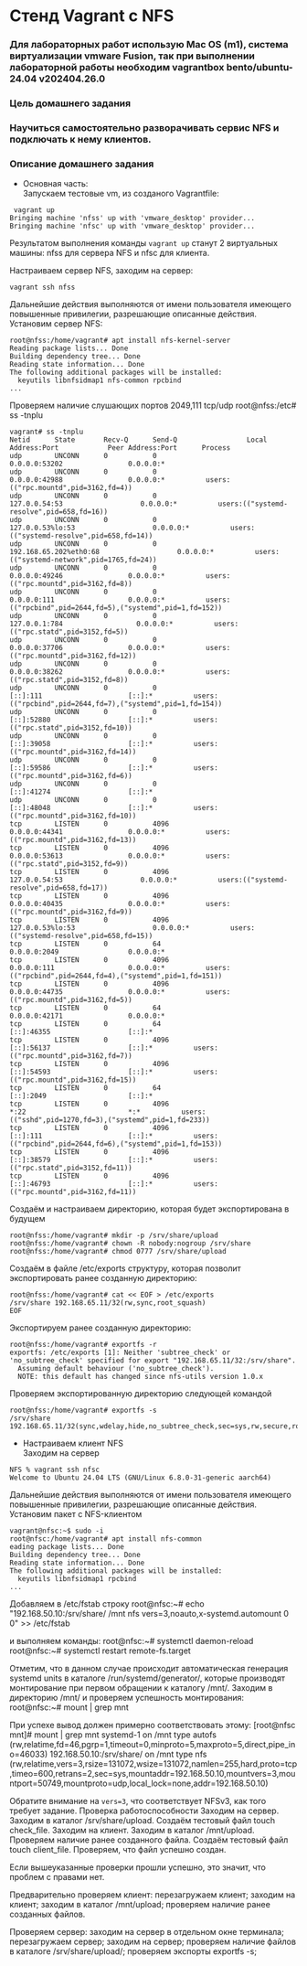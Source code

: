 # Стенд Vagrant с NFS 

### Для лабораторных работ использую Mac OS (m1), система виртуализации vmware Fusion, так при выполнении лабораторной работы необходим vagrantbox bento/ubuntu-24.04 v202404.26.0 

### Цель домашнего задания
### Научиться самостоятельно разворачивать сервис NFS и подключать к нему клиентов.
### Описание домашнего задания 
 - Основная часть: </br>
Запускаем тестовые vm, из созданого Vagrantfile:
```
 vagrant up                                  
Bringing machine 'nfss' up with 'vmware_desktop' provider...
Bringing machine 'nfsc' up with 'vmware_desktop' provider...
```

Результатом выполнения команды `vagrant up` станут 2 виртуальных машины: nfss для сервера NFS и nfsc для клиента. 

Настраиваем сервер NFS, заходим на сервер:
```
vagrant ssh nfss
```

Дальнейшие действия выполняются от имени пользователя имеющего повышенные привилегии, разрешающие описанные действия. </br>
Установим сервер NFS:
```
root@nfss:/home/vagrant# apt install nfs-kernel-server
Reading package lists... Done
Building dependency tree... Done
Reading state information... Done
The following additional packages will be installed:
  keyutils libnfsidmap1 nfs-common rpcbind
...
```

Проверяем наличие слушающих портов 2049,111 tcp/udp 
root@nfss:/etc# ss -tnplu 
```
vagrant# ss -tnplu
Netid      State       Recv-Q      Send-Q                 Local Address:Port            Peer Address:Port      Process                                                          
udp        UNCONN      0           0                            0.0.0.0:53202                0.0.0.0:*                                                                          
udp        UNCONN      0           0                            0.0.0.0:42988                0.0.0.0:*          users:(("rpc.mountd",pid=3162,fd=4))                            
udp        UNCONN      0           0                         127.0.0.54:53                   0.0.0.0:*          users:(("systemd-resolve",pid=658,fd=16))                       
udp        UNCONN      0           0                      127.0.0.53%lo:53                   0.0.0.0:*          users:(("systemd-resolve",pid=658,fd=14))                       
udp        UNCONN      0           0                192.168.65.202%eth0:68                   0.0.0.0:*          users:(("systemd-network",pid=1765,fd=24))                      
udp        UNCONN      0           0                            0.0.0.0:49246                0.0.0.0:*          users:(("rpc.mountd",pid=3162,fd=8))                            
udp        UNCONN      0           0                            0.0.0.0:111                  0.0.0.0:*          users:(("rpcbind",pid=2644,fd=5),("systemd",pid=1,fd=152))      
udp        UNCONN      0           0                          127.0.0.1:784                  0.0.0.0:*          users:(("rpc.statd",pid=3152,fd=5))                             
udp        UNCONN      0           0                            0.0.0.0:37706                0.0.0.0:*          users:(("rpc.mountd",pid=3162,fd=12))                           
udp        UNCONN      0           0                            0.0.0.0:38262                0.0.0.0:*          users:(("rpc.statd",pid=3152,fd=8))                             
udp        UNCONN      0           0                               [::]:111                     [::]:*          users:(("rpcbind",pid=2644,fd=7),("systemd",pid=1,fd=154))      
udp        UNCONN      0           0                               [::]:52880                   [::]:*          users:(("rpc.statd",pid=3152,fd=10))                            
udp        UNCONN      0           0                               [::]:39058                   [::]:*          users:(("rpc.mountd",pid=3162,fd=14))                           
udp        UNCONN      0           0                               [::]:59586                   [::]:*          users:(("rpc.mountd",pid=3162,fd=6))                            
udp        UNCONN      0           0                               [::]:41274                   [::]:*                                                                          
udp        UNCONN      0           0                               [::]:48048                   [::]:*          users:(("rpc.mountd",pid=3162,fd=10))                           
tcp        LISTEN      0           4096                         0.0.0.0:44341                0.0.0.0:*          users:(("rpc.mountd",pid=3162,fd=13))                           
tcp        LISTEN      0           4096                         0.0.0.0:53613                0.0.0.0:*          users:(("rpc.statd",pid=3152,fd=9))                             
tcp        LISTEN      0           4096                      127.0.0.54:53                   0.0.0.0:*          users:(("systemd-resolve",pid=658,fd=17))                       
tcp        LISTEN      0           4096                         0.0.0.0:40435                0.0.0.0:*          users:(("rpc.mountd",pid=3162,fd=9))                            
tcp        LISTEN      0           4096                   127.0.0.53%lo:53                   0.0.0.0:*          users:(("systemd-resolve",pid=658,fd=15))                       
tcp        LISTEN      0           64                           0.0.0.0:2049                 0.0.0.0:*                                                                          
tcp        LISTEN      0           4096                         0.0.0.0:111                  0.0.0.0:*          users:(("rpcbind",pid=2644,fd=4),("systemd",pid=1,fd=151))      
tcp        LISTEN      0           4096                         0.0.0.0:44735                0.0.0.0:*          users:(("rpc.mountd",pid=3162,fd=5))                            
tcp        LISTEN      0           64                           0.0.0.0:42171                0.0.0.0:*                                                                          
tcp        LISTEN      0           64                              [::]:46355                   [::]:*                                                                          
tcp        LISTEN      0           4096                            [::]:56137                   [::]:*          users:(("rpc.mountd",pid=3162,fd=7))                            
tcp        LISTEN      0           4096                            [::]:54593                   [::]:*          users:(("rpc.mountd",pid=3162,fd=15))                           
tcp        LISTEN      0           64                              [::]:2049                    [::]:*                                                                          
tcp        LISTEN      0           4096                               *:22                         *:*          users:(("sshd",pid=1270,fd=3),("systemd",pid=1,fd=233))         
tcp        LISTEN      0           4096                            [::]:111                     [::]:*          users:(("rpcbind",pid=2644,fd=6),("systemd",pid=1,fd=153))      
tcp        LISTEN      0           4096                            [::]:38579                   [::]:*          users:(("rpc.statd",pid=3152,fd=11))                            
tcp        LISTEN      0           4096                            [::]:46793                   [::]:*          users:(("rpc.mountd",pid=3162,fd=11))  
```

Создаём и настраиваем директорию, которая будет экспортирована в будущем 
```
root@nfss:/home/vagrant# mkdir -p /srv/share/upload
root@nfss:/home/vagrant# chown -R nobody:nogroup /srv/share
root@nfss:/home/vagrant# chmod 0777 /srv/share/upload
```

Cоздаём в файле /etc/exports структуру, которая позволит экспортировать ранее созданную директорию:
```
root@nfss:/home/vagrant# cat << EOF > /etc/exports 
/srv/share 192.168.65.11/32(rw,sync,root_squash)
EOF
```

Экспортируем ранее созданную директорию:
```
root@nfss:/home/vagrant# exportfs -r
exportfs: /etc/exports [1]: Neither 'subtree_check' or 'no_subtree_check' specified for export "192.168.65.11/32:/srv/share".
  Assuming default behaviour ('no_subtree_check').
  NOTE: this default has changed since nfs-utils version 1.0.x
```

Проверяем экспортированную директорию следующей командой
```
root@nfss:/home/vagrant# exportfs -s
/srv/share  192.168.65.11/32(sync,wdelay,hide,no_subtree_check,sec=sys,rw,secure,root_squash,no_all_squash)
```

- Настраиваем клиент NFS </br>
Заходим на сервер 
```
NFS % vagrant ssh nfsc                            
Welcome to Ubuntu 24.04 LTS (GNU/Linux 6.8.0-31-generic aarch64) 
```

Дальнейшие действия выполняются от имени пользователя имеющего повышенные привилегии, разрешающие описанные действия. </br>
Установим пакет с NFS-клиентом
```
vagrant@nfsc:~$ sudo -i
root@nfsc:/home/vagrant# apt install nfs-common
eading package lists... Done
Building dependency tree... Done
Reading state information... Done
The following additional packages will be installed:
  keyutils libnfsidmap1 rpcbind
...
```

Добавляем в /etc/fstab строку 
root@nfsc:~# echo "192.168.50.10:/srv/share/ /mnt nfs vers=3,noauto,x-systemd.automount 0 0" >> /etc/fstab

и выполняем команды:
root@nfsc:~# systemctl daemon-reload 
root@nfsc:~# systemctl restart remote-fs.target 

Отметим, что в данном случае происходит автоматическая генерация systemd units в каталоге /run/systemd/generator/, которые производят монтирование при первом обращении к каталогу /mnt/.
Заходим в директорию /mnt/ и проверяем успешность монтирования:
root@nfsc:~# mount | grep mnt 

При успехе вывод должен примерно соответствовать этому:
[root@nfsc mnt]# mount | grep mnt 
systemd-1 on /mnt type autofs (rw,relatime,fd=46,pgrp=1,timeout=0,minproto=5,maxproto=5,direct,pipe_ino=46033)
192.168.50.10:/srv/share/ on /mnt type nfs (rw,relatime,vers=3,rsize=131072,wsize=131072,namlen=255,hard,proto=tcp,timeo=600,retrans=2,sec=sys,mountaddr=192.168.50.10,mountvers=3,mountport=50749,mountproto=udp,local_lock=none,addr=192.168.50.10)

Обратите внимание на `vers=3`, что соответствует NFSv3, как того требует задание.
Проверка работоспособности 
Заходим на сервер. 
Заходим в каталог /srv/share/upload.
Создаём тестовый файл touch check_file.
Заходим на клиент.
Заходим в каталог /mnt/upload. 
Проверяем наличие ранее созданного файла.
Создаём тестовый файл touch client_file. 
Проверяем, что файл успешно создан.

Если вышеуказанные проверки прошли успешно, это значит, что проблем с правами нет. 

Предварительно проверяем клиент: 
перезагружаем клиент;
заходим на клиент;
заходим в каталог /mnt/upload;
проверяем наличие ранее созданных файлов.

Проверяем сервер: 
заходим на сервер в отдельном окне терминала;
перезагружаем сервер;
заходим на сервер;
проверяем наличие файлов в каталоге /srv/share/upload/;
проверяем экспорты exportfs -s;
